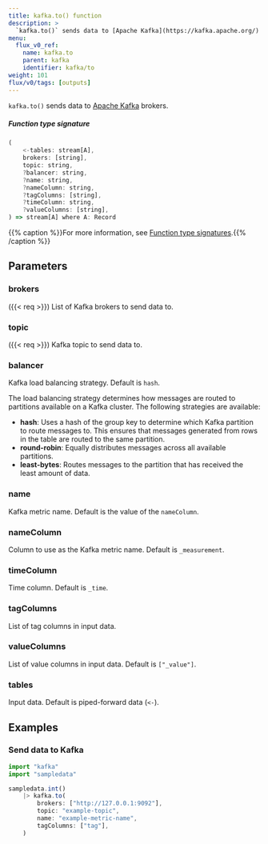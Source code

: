 ```yaml
---
title: kafka.to() function
description: >
  `kafka.to()` sends data to [Apache Kafka](https://kafka.apache.org/) brokers.
menu:
  flux_v0_ref:
    name: kafka.to
    parent: kafka
    identifier: kafka/to
weight: 101
flux/v0/tags: [outputs]
---
```


<!------------------------------------------------------------------------------

IMPORTANT: This page was generated from comments in the Flux source code. Any
edits made directly to this page will be overwritten the next time the
documentation is generated. 

To make updates to this documentation, update the function comments above the
function definition in the Flux source code:

https://github.com/influxdata/flux/blob/master/stdlib/kafka/kafka.flux#L49-L61

Contributing to Flux: https://github.com/influxdata/flux#contributing
Fluxdoc syntax: https://github.com/influxdata/flux/blob/master/docs/fluxdoc.md

------------------------------------------------------------------------------->

`kafka.to()` sends data to [Apache Kafka](https://kafka.apache.org/) brokers.



##### Function type signature

```js
(
    <-tables: stream[A],
    brokers: [string],
    topic: string,
    ?balancer: string,
    ?name: string,
    ?nameColumn: string,
    ?tagColumns: [string],
    ?timeColumn: string,
    ?valueColumns: [string],
) => stream[A] where A: Record
```

{{% caption %}}For more information, see [Function type signatures](/flux/v0/function-type-signatures/).{{% /caption %}}

## Parameters

### brokers
({{< req >}})
List of Kafka brokers to send data to.



### topic
({{< req >}})
Kafka topic to send data to.



### balancer

Kafka load balancing strategy. Default is `hash`.

The load balancing strategy determines how messages are routed to partitions
available on a Kafka cluster. The following strategies are available:
- **hash**: Uses a hash of the group key to determine which Kafka
partition to route messages to. This ensures that messages generated from
rows in the table are routed to the same partition.
- **round-robin**: Equally distributes messages across all available partitions.
- **least-bytes**: Routes messages to the partition that has received the
least amount of data.

### name

Kafka metric name. Default is the value of the `nameColumn`.



### nameColumn

Column to use as the Kafka metric name.
Default is `_measurement`.



### timeColumn

Time column. Default is `_time`.



### tagColumns

List of tag columns in input data.



### valueColumns

List of value columns in input data. Default is `["_value"]`.



### tables

Input data. Default is piped-forward data (`<-`).




## Examples

### Send data to Kafka

```js
import "kafka"
import "sampledata"

sampledata.int()
    |> kafka.to(
        brokers: ["http://127.0.0.1:9092"],
        topic: "example-topic",
        name: "example-metric-name",
        tagColumns: ["tag"],
    )

```

